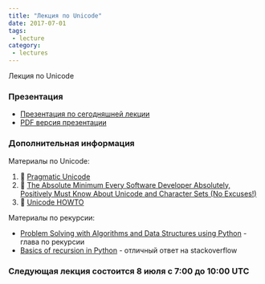 ```yaml
---
title: "Лекция по Unicode"
date: 2017-07-01
tags:
 - lecture
category:
 - lectures
---
```


Лекция по Unicode


### Презентация

* [Презентация по сегодняшней лекции](https://gitpitch.com/natenka/pyneng-slides/py3-unicode)
* [PDF версия презентации](https://github.com/pyneng/pyneng-online-jun-jul-2017/blob/master/presentations/python-unicode.pdf)

### Дополнительная информация

Материалы по Unicode:

1.  &#128013; [Pragmatic Unicode](https://nedbatchelder.com/text/unipain.html)
2.  &#129417; [The Absolute Minimum Every Software Developer Absolutely, Positively Must Know About Unicode and Character Sets (No Excuses!)](https://www.joelonsoftware.com/2003/10/08/the-absolute-minimum-every-software-developer-absolutely-positively-must-know-about-unicode-and-character-sets-no-excuses/)
3.  &#128013; [Unicode HOWTO](https://docs.python.org/3/howto/unicode.html)

Материалы по рекурсии:

* [Problem Solving with Algorithms and Data Structures using Python](http://interactivepython.org/runestone/static/pythonds/Recursion/toctree.html) - глава по рекурсии
* [Basics of recursion in Python](https://stackoverflow.com/a/30214677) - отличный ответ на stackoverflow

### Следующая лекция состоится 8 июля с 7:00 до 10:00 UTC

